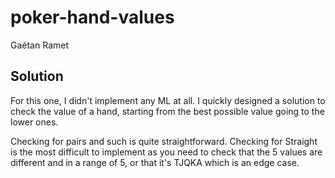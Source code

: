 # poker-hand-values
Gaétan Ramet

## Solution

For this one, I didn't implement any ML at all. I quickly designed a solution to check the value of a hand, starting from the best possible value going to the lower ones.

Checking for pairs and such is quite straightforward. Checking for Straight is the most difficult to implement as you need to check that the 5 values are different and in a range of 5, or that it's TJQKA which is an edge case.

